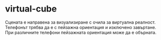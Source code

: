# virtual-cube

Сцената е направена за визуализиране с очила за виртуална реалност.
Телефонът трябва да е с пейзажна ориентация и изключено завъртане. При различните телефони пейзажната ориентация може да е обърната.

